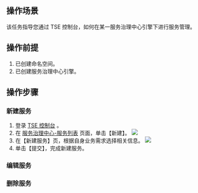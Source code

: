 
 ## 操作场景

该任务指导您通过 TSE 控制台，如何在某一服务治理中心引擎下进行服务管理。

## 操作前提
1. 已创建命名空间。
2. 已创建服务治理中心引擎。
## 操作步骤
### 新建服务
1. 登录 [TSE 控制台](https://console.cloud.tencent.com/tse) 。
2. 在 [服务治理中心-服务列表](https://console.cloud.tencent.com/tse/governance?rid=33) 页面，单击【新建】。
![](https://main.qcloudimg.com/raw/3db09cdbcdc03ea877860e25f3961d0a.png)
4.  在【新建服务】页，根据自身业务需求选择相关信息。
![](https://main.qcloudimg.com/raw/b94cacb3a235ec5514bb617f9b7ae972.png)
5. 单击【提交】，完成新建服务。
### 编辑服务
### 删除服务
